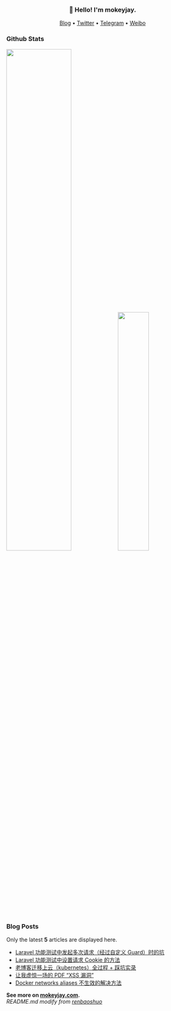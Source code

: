 <h3 align="center">👋 Hello! I'm mokeyjay.</h3>

<p align="center">
  <a target="_blank" href="https://www.mokeyjay.com/">Blog</a> •
  <a target="_blank" href="https://twitter.com/ttmokeyjay">Twitter</a> •
  <a target="_blank" href="https://t.me/about_mokeyjay">Telegram</a> •
  <a target="_blank" href="https://weibo.com/mokeyjay">Weibo</a>
</p>

### Github Stats

<a href="https://github.com/mokeyjay"><img src="https://github-readme-stats.vercel.app/api?username=mokeyjay&show_icons=true&layout=compact&count_private=true&hide_title=true&theme=default" style="width: 58%; max-width: 58%; min-width: 58%;"><img src="https://github-readme-stats.vercel.app/api/top-langs/?username=mokeyjay&layout=compact&count_private=true&theme=default" style="width: 40%; max-width: 40%; min-width: 40%;"></a>

### Blog Posts

Only the latest **5** articles are displayed here.

* [Laravel 功能测试中发起多次请求（经过自定义 Guard）时的坑](https://www.mokeyjay.com/archives/3313)
* [Laravel 功能测试中设置请求 Cookie 的方法](https://www.mokeyjay.com/archives/3301)
* [老博客迁移上云（kubernetes）全过程 + 踩坑实录](https://www.mokeyjay.com/archives/3256)
* [让我虚惊一场的 PDF “XSS 漏洞”](https://www.mokeyjay.com/archives/3242)
* [Docker networks aliases 不生效的解决方法](https://www.mokeyjay.com/archives/3231)

**See more on [mokeyjay.com](https://www.mokeyjay.com).**  
*README.md modify from [renbaoshuo](https://github.com/renbaoshuo/renbaoshuo/blob/master/README.md)*
